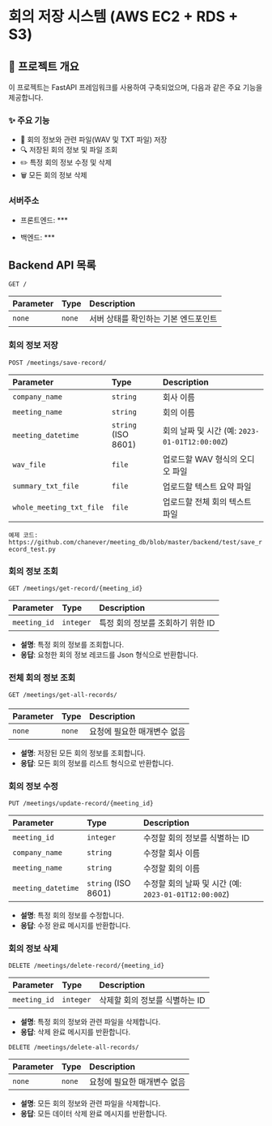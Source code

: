 
# 회의 저장 시스템 (AWS EC2 + RDS + S3)

## 📌 프로젝트 개요
이 프로젝트는 FastAPI 프레임워크를 사용하여 구축되었으며, 다음과 같은 주요 기능을 제공합니다.

### ✨ 주요 기능
- 📝 회의 정보와 관련 파일(WAV 및 TXT 파일) 저장
- 🔍 저장된 회의 정보 및 파일 조회
- ✏️ 특정 회의 정보 수정 및 삭제
- 🗑️ 모든 회의 정보 삭제

### 서버주소
- 프론트엔드: ***

- 백엔드: ***


## 

## Backend API 목록

```http
GET /
```

| Parameter | Type     | Description                |
| :-------- | :------- | :------------------------- |
| `none` | `none` | 서버 상태를 확인하는 기본 엔드포인트 |

### 회의 정보 저장

```http
POST /meetings/save-record/
```

| Parameter          | Type                   | Description                                  |
| :----------------- | :--------------------- | :------------------------------------------- |
| `company_name`     | `string`               | 회사 이름                                    |
| `meeting_name`     | `string`               | 회의 이름                                    |
| `meeting_datetime` | `string` (ISO 8601)    | 회의 날짜 및 시간 (예: `2023-01-01T12:00:00Z`) |
| `wav_file`         | `file`                 | 업로드할 WAV 형식의 오디오 파일               |
| `summary_txt_file` | `file`                 | 업로드할 텍스트 요약 파일                     |
| `whole_meeting_txt_file` | `file`           | 업로드할 전체 회의 텍스트 파일                |

`예제 코드: https://github.com/chanever/meeting_db/blob/master/backend/test/save_record_test.py`



### 회의 정보 조회

```http
GET /meetings/get-record/{meeting_id}
```

| Parameter    | Type      | Description                        |
| :----------- | :-------- | :--------------------------------- |
| `meeting_id` | `integer` | 특정 회의 정보를 조회하기 위한 ID  |

- **설명**: 특정 회의 정보를 조회합니다.
- **응답**: 요청한 회의 정보 레코드를 Json 형식으로 반환합니다.

### 전체 회의 정보 조회
```http
GET /meetings/get-all-records/
```

#### 
| Parameter | Type   | Description                |
| :-------- | :----- | :------------------------- |
| `none`    | `none` | 요청에 필요한 매개변수 없음 |

- **설명**: 저장된 모든 회의 정보를 조회합니다.
- **응답**: 모든 회의 정보를 리스트 형식으로 반환합니다.

### 회의 정보 수정

```http
PUT /meetings/update-record/{meeting_id}
```

| Parameter          | Type         | Description                 |
| :----------------- | :----------- | :-------------------------- |
| `meeting_id`       | `integer`    | 수정할 회의 정보를 식별하는 ID |
| `company_name`     | `string`     | 수정할 회사 이름            |
| `meeting_name`     | `string`     | 수정할 회의 이름            |
| `meeting_datetime` | `string` (ISO 8601) | 수정할 회의 날짜 및 시간 (예: `2023-01-01T12:00:00Z`) |

- **설명**: 특정 회의 정보를 수정합니다.
- **응답**: 수정 완료 메시지를 반환합니다.


### 회의 정보 삭제

```http
DELETE /meetings/delete-record/{meeting_id}
```

| Parameter    | Type      | Description                        |
| :----------- | :-------- | :--------------------------------- |
| `meeting_id` | `integer` | 삭제할 회의 정보를 식별하는 ID      |

- **설명**: 특정 회의 정보와 관련 파일을 삭제합니다.
- **응답**: 삭제 완료 메시지를 반환합니다.

```http
DELETE /meetings/delete-all-records/
```

| Parameter | Type   | Description                |
| :-------- | :----- | :------------------------- |
| `none`    | `none` | 요청에 필요한 매개변수 없음 |

- **설명**: 모든 회의 정보와 관련 파일을 삭제합니다.
- **응답**: 모든 데이터 삭제 완료 메시지를 반환합니다.

